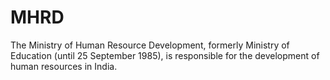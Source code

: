 # MHRD
The Ministry of Human Resource Development, formerly Ministry of Education (until 25 September 1985), is responsible for the development of human resources in India.
